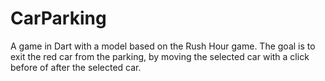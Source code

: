 CarParking
==========

A game in Dart with a model based on the Rush Hour game.  The goal is to exit the red car from the parking, by moving the selected car with a click before of after the selected car. 